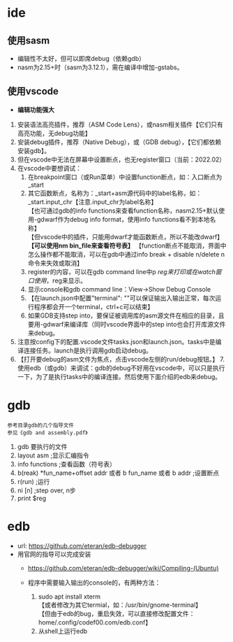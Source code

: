 # ide
##	使用sasm
- 编辑性不太好，但可以即席debug（依赖gdb）
- nasm为2.15+时（sasm为3.12.1），需在编译中增加-gstabs。
	
##	使用vscode
- **编辑功能强大**

 1. 安装语法高亮插件，推荐（ASM Code Lens），或nasm相关插件【它们只有高亮功能，无debug功能】
 2. 安装debug插件，推荐（Native Debug），或（GDB debug），【它们都依赖安装gdb】。
 3. 但在vscode中无法在屏幕中设置断点，也无register窗口（当前：2022.02）
 4. 在vscode中要想调试：
	1. 在breakpoint窗口（或Run菜单）中设置function断点，如：入口断点为_start
	2. 其它函数断点，名称为：_start+asm源代码中的label名称，如：_start.input_chr【注意.input_chr为label名称】  
	【也可通过gdb的info functions来查看function名称，nasm2.15+默认使用-gdwarf作为debug info format，使用info functions看不到本地名称】  
	【但vscode中的插件，只能用dwarf才能函数断点，所以不能改dwarf】  
	**【可以使用nm bin_file来查看符号表】**
	【function断点不能取消，界面中怎么操作都不能取消，可以在gdb中通过info break + disable n/delete n命令来失效或取消】
	3. register的内容，可以在gdb command line中p $reg来打印或在watch窗口使用，$reg来显示。
	4. 显示console和gdb command line：View->Show Debug Console
	5. 【在launch.json中配置"terminal": ""可以保证输出入输出正常，每次运行程序都会开一个terminal，ctrl+c可以结束】
	6. 如果GDB支持step into，要保证被调用库的asm源文件在相应的目录，且要用-gdwarf来编译库（同时vscode界面中的step into也会打开库源文件来debug。
 5. 注意按config下的配置.vscode文件tasks.json和launch.json。tasks中是编译连接任务。launch是执行调用gdb启动debug。
 6. 【打开要debug的asm文件为焦点，点击vscode左侧的run/debug按钮。】
		7.使用edb（或gdb）来调试：gdb的debug不好用在vscode中，可以只是执行一下，为了是执行tasks中的编译连接。然后使用下面介绍的edb来debug。

# gdb
	
	参考目录gdb的几个指导文件
	参见《gdb and assembly.pdf》
1. gdb 要执行的文件
2. layout asm ;显示汇编指令
3. info functions ;查看函数（符号表）
4. b(reak) *fun_name+offset addr 或者 b fun_name 或者 b addr ;设置断点
5. r(run) ;运行
6. ni [n] ;step over, n步
7. print $reg
	
	
	
	
# edb
- url: https://github.com/eteran/edb-debugger
- 用官网的指导可以完成安装
	- https://github.com/eteran/edb-debugger/wiki/Compiling-(Ubuntu)
	
	- 程序中需要输入输出的console的，有两种方法：
		1. sudo apt install xterm  
		【或者修改为其它termial，如：/usr/bin/gnome-terminal】  
		【但由于edb的bug，重启失效，可以直接修改配置文件：home/.config/codef00.com/edb.conf】
		2. 从shell上运行edb

